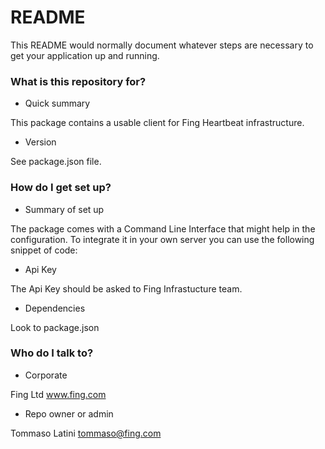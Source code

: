 # README #

This README would normally document whatever steps are necessary to get your 
application up and running.

### What is this repository for? ###

* Quick summary

This package contains a usable client for Fing Heartbeat infrastructure.

* Version

See package.json file.

### How do I get set up? ###

* Summary of set up

The package comes with a Command Line Interface that might help in the configuration.
To integrate it in your own server you can use the following snippet of code:

* Api Key

The Api Key should be asked to Fing Infrastucture team.

* Dependencies

Look to package.json

### Who do I talk to? ###

* Corporate

Fing Ltd 
www.fing.com

* Repo owner or admin

Tommaso Latini <tommaso@fing.com>

